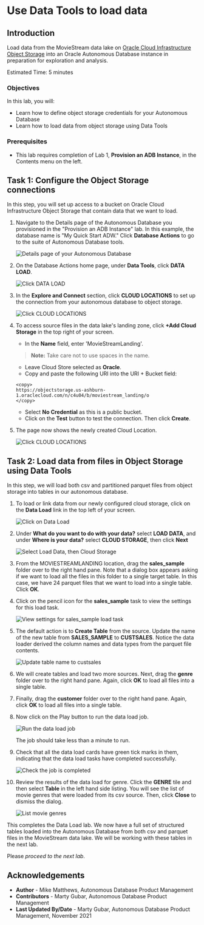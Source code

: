 # Use Data Tools to load data

## Introduction

Load data from the MovieStream data lake on [Oracle Cloud Infrastructure Object Storage](https://www.oracle.com/cloud/storage/object-storage.html) into an Oracle Autonomous Database instance in preparation for exploration and analysis.

Estimated Time: 5 minutes

### Objectives

In this lab, you will:
* Learn how to define object storage credentials for your Autonomous Database
* Learn how to load data from object storage using Data Tools


### Prerequisites

- This lab requires completion of Lab 1, **Provision an ADB Instance**, in the Contents menu on the left.


## Task 1: Configure the Object Storage connections

In this step, you will set up access to a bucket on Oracle Cloud Infrastructure Object Storage that contain data that we want to load.

1. Navigate to the Details page of the Autonomous Database you provisioned in the "Provision an ADB Instance" lab. In this example, the database name is "My Quick Start ADW." Click **Database Actions** to go to the suite of Autonomous Database tools.

    ![Details page of your Autonomous Database](images/service-details.png " ")

2. On the Database Actions home page, under **Data Tools**, click **DATA LOAD**.

    ![Click DATA LOAD](images/dataload.png)

3. In the **Explore and Connect** section, click **CLOUD LOCATIONS** to set up the connection from your autonomous database to object storage.

    ![Click CLOUD LOCATIONS](images/cloudlocations.png)

4. To access source files in the data lake's landing zone, click **+Add Cloud Storage** in the top right of your screen.

    - In the **Name** field, enter 'MovieStreamLanding'.

    > **Note:** Take care not to use spaces in the name.


    - Leave Cloud Store selected as **Oracle**.
    - Copy and paste the following URI into the URI + Bucket field:

    ```
    <copy>
    https://objectstorage.us-ashburn-1.oraclecloud.com/n/c4u04/b/moviestream_landing/o
    </copy>
    ```

    - Select **No Credential** as this is a public bucket.
    - Click on the **Test** button to test the connection. Then click **Create**.

5. The page now shows the newly created Cloud Location.

    ![Click CLOUD LOCATIONS](images/cloudlocations2.png)

## Task 2: Load data from files in Object Storage using Data Tools

In this step, we will load both csv and partitioned parquet files from object storage into tables in our autonomous database.

1. To load or link data from our newly configured cloud storage, click on the **Data Load** link in the top left of your screen.

    ![Click on Data Load](images/backtodataload.png)

2. Under **What do you want to do with your data?** select **LOAD DATA**, and under **Where is your data?** select **CLOUD STORAGE**, then click **Next**

    ![Select Load Data, then Cloud Storage](images/loadfromstorage.png)

3. From the MOVIESTREAMLANDING location, drag the **sales_sample** folder over to the right hand pane. Note that a dialog box appears asking if we want to load all the files in this folder to a single target table. In this case, we have 24 parquet files that we want to load into a single table. Click **OK**.

4. Click on the pencil icon for the **sales_sample** task to view the settings for this load task.

    ![View settings for sales_sample load task](images/view-sales-sample.png)

5. The default action is to **Create Table** from the source. Update the name of the new table from **SALES_SAMPLE** to **CUSTSALES**. Notice the data loader derived the column names and data types from the parquet file contents. 

    ![Update table name to custsales](images/update-sales-sample-name.png)

6. We will create tables and load two more sources. Next, drag the **genre** folder over to the right hand pane. Again, click **OK** to load all files into a single table.

7. Finally, drag the **customer** folder over to the right hand pane. Again, click **OK** to load all files into a single table.

8. Now click on the Play button to run the data load job.

    ![Run the data load job](images/rundataload.png)

    The job should take less than a minute to run.

9. Check that all the data load cards have green tick marks in them, indicating that the data load tasks have completed successfully.

    ![Check the job is completed](images/loadcompleted.png)

10. Review the results of the data load for genre. Click the **GENRE** tile and then select **Table** in the left hand side listing. You will see the list of movie genres that were loaded from its csv source. Then, click **Close** to dismiss the dialog.

    ![List movie genres](images/movie-genres.png)

This completes the Data Load lab. We now have a full set of structured tables loaded into the Autonomous Database from both csv and parquet files in the MovieStream data lake. We will be working with these tables in the next lab.

Please *proceed to the next lab*.

## Acknowledgements

* **Author** - Mike Matthews, Autonomous Database Product Management
* **Contributors** -  Marty Gubar, Autonomous Database Product Management
* **Last Updated By/Date** - Marty Gubar, Autonomous Database Product Management, November 2021
